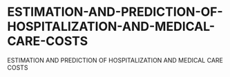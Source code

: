 # ESTIMATION-AND-PREDICTION-OF-HOSPITALIZATION-AND-MEDICAL-CARE-COSTS
ESTIMATION AND PREDICTION OF HOSPITALIZATION AND MEDICAL CARE COSTS
